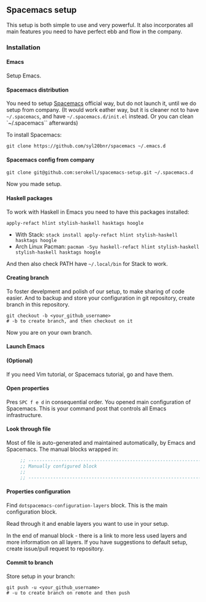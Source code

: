 ﻿## Spacemacs setup

This setup is both simple to use and very powerful.
It also incorporates all main features you need to have perfect ebb and flow in the company.

### Installation

#### Emacs
Setup Emacs.

#### Spacemacs distribution
You need to setup [Spacemacs](https://github.com/syl20bnr/spacemacs) official way, but do not launch it, until we do setup from company. (It would work eather way, but it is cleaner not to have `~/.spacemacs`, and have `~/.spacemacs.d/init.el` instead. Or you can clean `~/.spacemacs`` afterwards)

To install Spacemacs:
```shell
git clone https://github.com/syl20bnr/spacemacs ~/.emacs.d
```

#### Spacemacs config from company
```shell
git clone git@github.com:serokell/spacemacs-setup.git ~/.spacemacs.d
```

Now you made setup.

#### Haskell packages
To work with Haskell in Emacs you need to have this packages installed:
```
apply-refact hlint stylish-haskell hasktags hoogle
```
* With Stack: `stack install apply-refact hlint stylish-haskell hasktags hoogle`
* Arch Linux Pacman: `pacman -Syu haskell-refact hlint stylish-haskell stylish-haskell hasktags hoogle`

And then also check PATH have `~/.local/bin` for Stack to work.

#### Creating branch
To foster develpment and polish of our setup, to make sharing of code easier. And to backup and store your configuration in git repository, create branch in this repository.

```shell
git checkout -b <your_github_username>
# -b to create branch, and then checkout on it
```

Now you are on your own branch.

#### Launch Emacs

#### (Optional)
If you need Vim tutorial, or Spacemacs tutorial, go and have them.

#### Open properties
Pres `SPC f e d` in consequential order.
You opened main configuration of Spacemacs. This is your command post that controls all Emacs infrastructure.

#### Look through file
Most of file is auto-generated and maintained automatically, by Emacs and Spacemacs.
The manual blocks wrapped in:
```lisp
     ;; ----------------------------------------------------------------
     ;; Manually configured block
     ;;
     ;; ----------------------------------------------------------------

```

#### Properties configuration
Find `dotspacemacs-configuration-layers` block.
This is the main configuration block.

Read through it and enable layers you want to use in your setup.

In the end of manual block - there is a link to more less used layers and more information on all layers.
If you have suggestions to default setup, create issue/pull request to repository.

#### Commit to branch
Store setup in your branch:
```shell
git push -u <your_github_username>
# -u to create branch on remote and then push
```

